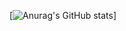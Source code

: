 [![Anurag's GitHub stats](https://github-readme-stats.vercel.app/api?username=https://github.com/caigenhuahuahua/c.git)]
